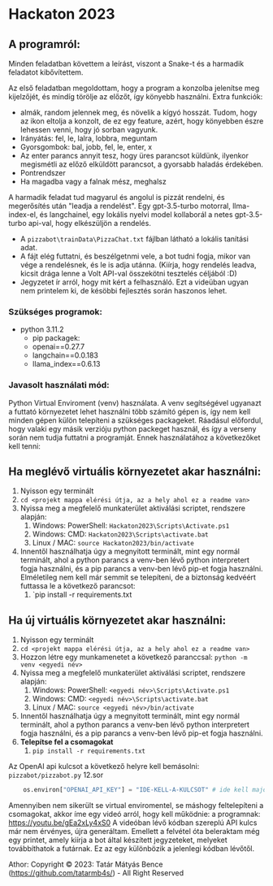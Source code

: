 # Hackaton 2023 

## A programról:
Minden feladatban követtem a leírást, viszont a Snake-t és a harmadik feladatot kibővítettem. 

Az első feladatban megoldottam, hogy a program a konzolba jelenítse meg kijelzőjét, és mindíg törölje az előzőt, így könyebb használni. Extra funkciók:
- almák, random jelennek meg, és növelik a kígyó hosszát. Tudom, hogy az ikon eltolja a konzolt, de ez egy feature, azért, hogy könyebben észre lehessen venni, hogy jó sorban vagyunk.
- Irányátás: fel, le, lalra, lobbra, meguntam
- Gyorsgombok: bal, jobb, fel, le, enter, x
- Az enter parancs annyit tesz, hogy üres parancsot küldünk, ilyenkor megismétli az előző elküldött parancsot, a gyorsabb haladás érdekében.
- Pontrendszer
- Ha magadba vagy a falnak mész, meghalsz

A harmadik feladat tud magyarul és angolul is pizzát rendelni, és megerősítés után "leadja a rendelést". Egy gpt-3.5-turbo motorral, llma-index-el, és langchainel, egy lokális nyelvi model kollaborál a netes gpt-3.5-turbo api-val, hogy elkészüljön a rendelés.
- A `pizzabot\trainData\PizzaChat.txt` fájlban látható a lokális tanítási adat.
- A fájt elég futtatni, és beszélgetnmi vele, a bot tudni fogja, mikor van vége a rendelésnek, és le is adja utánna. (Kiírja, hogy rendelés leadva, kicsit drága lenne a Volt API-val összekötni tesztelés céljából :D)
- Jegyzetet ír arról, hogy mit kért a felhasználó. Ezt a videüban ugyan nem printelem ki, de késöbbi fejlesztés során haszonos lehet.
### Szükséges programok:
- python 3.11.2
  - pip packagek:
  - openai==0.27.7
  - langchain==0.0.183
  - llama_index==0.6.13

### Javasolt használati mód:

Python Virtual Enviroment (venv) használata.
A venv segítségével ugyanazt a futtató környezetet lehet használni több számító gépen is, így nem kell minden gépen külön telepíteni a szükséges packageket. Ráadásul előfordul, hogy valaki egy másik verzióju python packeget használ, és így a verseny során nem tudja futtatni a programját.
Ennek használatához a következőket kell tenni:

## Ha meglévő virtuális környezetet akar használni:
1. Nyisson egy terminált
2. `cd <projekt mappa elérési útja, az a hely ahol ez a readme van>`
3. Nyissa meg a megfelelő munkaterület aktiválási scriptet, rendszere alapján:
   1. Windows: PowerShell: `Hackaton2023\Scripts\Activate.ps1`
   2. Windows: CMD: `Hackaton2023\Scripts\activate.bat`
   3. Linux / MAC: `source Hackaton2023/bin/activate`
4. Innentől használhatja úgy a megnyitott terminált, mint egy normál terminált, ahol a python parancs a venv-ben lévő python interpretert fogja használni, és a pip parancs a venv-ben lévő pip-et fogja használni. Elméletileg nem kell már semmit se telepíteni, de a biztonság kedvéért futtassa le a következő parancsot:
   1. `pip install -r requirements.txt
## Ha új virtuális környezetet akar használni:
1. Nyisson egy terminált
2. `cd <projekt mappa elérési útja, az a hely ahol ez a readme van>`
3. Hozzon létre egy munkamenetet a következő paranccsal: `python -m venv <egyedi név>`
4. Nyissa meg a megfelelő munkaterület aktiválási scriptet, rendszere alapján:
   1. Windows: PowerShell: `<egyedi név>\Scripts\Activate.ps1`
   2. Windows: CMD: `<egyedi név>\Scripts\activate.bat`
   3. Linux / MAC: `source <egyedi név>/bin/activate`
5. Innentől használhatja úgy a megnyitott terminált, mint egy normál terminált, ahol a python parancs a venv-ben lévő python interpretert fogja használni, és a pip parancs a venv-ben lévő pip-et fogja használni.
6. **Telepítse fel a csomagokat**
   1. `pip install -r requirements.txt
`
    

Az OpenAI api kulcsot a következő helyre kell bemásolni:
`pizzabot/pizzabot.py` 12.sor
```py
    os.environ["OPENAI_API_KEY"] = "IDE-KELL-A-KULCSOT" # ide kell majd az emailban kapott kulcsot bemásolni
```

Amennyiben nem sikerült se virtual enviromentel, se máshogy feltelepíteni a csomagokat, akkor íme egy videó arról, hogy kell működnie: a programnak:
https://youtu.be/gEa2xLy4xS0
A videóban lévő kódban szereplú API kulcs már nem érvényes, újra generáltam. Emellett a felvétel óta beleraktam még egy printet, amely kiírja a bot által készített jegyzeteket, melyeket továbbíthatok a futárnak. Ez az egy különbözik a jelenlegi kódban lévőtől.

Athor: Copyright © 2023: Tatár Mátyás Bence (https://github.com/tatarmb4s/) - All Right Reserved